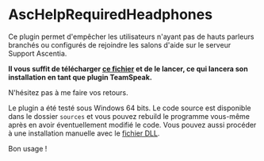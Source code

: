 # AscHelpRequiredHeadphones
Ce plugin permet d'empêcher les utilisateurs n'ayant pas de hauts parleurs branchés ou configurés de rejoindre les salons d'aide sur le serveur Support Ascentia.

**Il vous suffit de télécharger [ce fichier](https://github.com/Em-ilien/AscHelpRequiredHeadphones/blob/main/AscHelpRequiredHeadphones.ts3_plugin) et de le lancer, ce qui lancera son installation en tant que plugin TeamSpeak.**

N'hésitez pas à me faire vos retours.

Le plugin a été testé sous Windows 64 bits. Le code source est disponible dans le dossier `sources` et vous pouvez rebuild le programme vous-même après en avoir éventuellement modifié le code. Vous pouvez aussi procéder à une installation manuelle avec le [fichier DLL](https://github.com/Em-ilien/AscHelpRequiredHeadphones/blob/main/AscHelpRequiredHeadphones.dll).

Bon usage !
